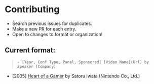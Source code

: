 # Contributing

- Search previous issues for duplicates.
- Make a new PR for each entry.
- Open to changes to format or organization!

## Current format:
> `- [Year, Conf Type, Panel, Sponsored] [Video Name](Url) by Speaker (Company)`

- [2005] [Heart of a Gamer](http://gdcvault.com/play/1014847/)
by Satoru Iwata (Nintendo Co., Ltd.)
